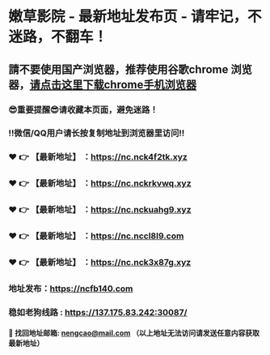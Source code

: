 # 嫩草影院 - 最新地址发布页 - 请牢记，不迷路，不翻车！

## 請不要使用国产浏览器，推荐使用谷歌chrome 浏览器，<a href = "https://www.google.cn/chrome/">请点击这里下载chrome手机浏览器</a>

### :sunglasses:重要提醒:sunglasses:请收藏本页面，避免迷路！
### ‼️微信/QQ用户请长按复制地址到浏览器里访问‼️

### :heart: :point_right: 【最新地址】 ：https://nc.nck4f2tk.xyz
### :heart: :point_right: 【最新地址】 ：https://nc.nckrkvwq.xyz
### :heart: :point_right: 【最新地址】 ：https://nc.nckuahg9.xyz
### :heart: :point_right: 【最新地址】 ：https://nc.nccl8l9.com
### :heart: :point_right: 【最新地址】 ：https://nc.nck3x87g.xyz

### 地址发布：https://ncfb140.com
### 稳如老狗线路 : https://137.175.83.242:30087/

#### :e-mail: __找回地址邮箱: nengcao@mail.com （以上地址无法访问请发送任意内容获取最新地址）__
